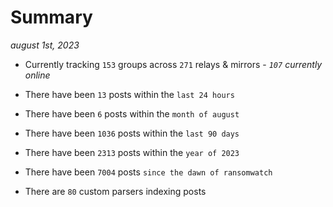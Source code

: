 
# Summary
_august 1st, 2023_

- Currently tracking `153` groups across `271` relays & mirrors - _`107` currently online_

- There have been `13` posts within the `last 24 hours`

- There have been `6` posts within the `month of august`

- There have been `1036` posts within the `last 90 days`

- There have been `2313` posts within the `year of 2023`

- There have been `7004` posts `since the dawn of ransomwatch`

- There are `80` custom parsers indexing posts
